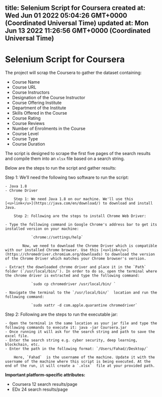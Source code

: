 
title: Selenium Script for Coursera
created at: Wed Jun 01 2022 05:04:26 GMT+0000 (Coordinated Universal Time)
updated at: Mon Jun 13 2022 11:26:56 GMT+0000 (Coordinated Universal Time)
---

# Selenium Script for Coursera

The project will scrap the Coursera to gather the dataset containing:

-   Course Name
-   Course URL
-   Course Instructors
-   Designation of the Course Instructor
-   Course Offering Institute
-   Department of the Institute
-   Skills Offered in the Course
-   Course Rating
-   Course Reviews
-   Number of Enrolments in the Course
-   Course Level
-   Course Type
-   Course Duration

The script is designed to scrape the first five pages of the search results and compile them into an `xlsx` file based on a search string.

Below are the steps to run the script and gather results:

Step 1: We’ll need the following two software to run the script:

    - Java 1.8
    - Chrome Driver

        Step 1: We need Java 1.8 on our machine. We'll use this [<u>link</u>](https://java.com/en/download/) to download and install Java.

        Step 2: Following are the steps to install Chrome Web Driver:

    - Type the following command in Google Chrome's address bar to get its installed version on your machine:

                `chrome://settings/help`

            Now, we need to download the Chrome Driver which is compatible with our installed Chrome browser. Use this [<u>link</u>](https://chromedriver.chromium.org/downloads) to download the version of the Chrome Driver which matches your Chrome browser's version.

    - Extract the downloaded chrome driver and place it in the `Path`  folder (`/usr/local/bin/`). In order to do so, open the terminal where the chrome driver is extracted and type the following command:

                `sudo cp chromedriver /usr/local/bin/ `

    - Navigate the terminal to the `/usr/local/bin/`  location and run the following command:

                `sudo xattr -d com.apple.quarantine chromedriver`

Step 2: Following are the steps to run the executable jar:

    - Open the terminal in the same location as your jar file and type the following commands to execute it: java -jar Coursera.jar
    - Once running it will ask for the search string and path to save the excel file.
    - Enter the search string e.g. cyber security, deep learning, blockchain, etc.
    - Enter the path in the following format: `/Users/Fahad//Desktop/`

        Here, `Fahad`  is the username of the machine. Update it with the username of the machine where this script is being executed. At the end of the run, it will create a `.xlsx`  file at your provided path.

**Important platform-specific attributes:**

-   Coursera 12 search results/page
-   EDx 24 search results/page

          

